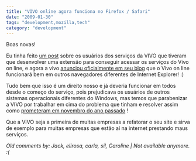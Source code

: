 ```yaml
---
title: "VIVO online agora funciona no Firefox / Safari"
date: "2009-01-30"
tags: "development,mozilla,tech"
category: "development"
---
```


Boas novas!

Eu tinha feito [um post](http://pothix.com/blog/development/usuarios-resolvem-os-problemas-da-vivo "Usuários resolvem problemas da VIVO")
sobre os usuários dos serviços da VIVO que tiveram que desenvolver uma
extensão para conseguir acessar os serviços do Vivo on line, e agora a
vivo [anunciou oficialmente em seu blog](http://www.vivoblog.com.br/vivo-online-no-firefox-e-no-safari.html "Vivo on line funciona em Firefox e Safari")
que o Vivo on line funcionará bem em outros navegadores diferentes de
Internet Explorer!  :)

Tudo bem que isso é um direito nosso e já deveria funcionar em todos
desde o começo do serviço, pois prejudicava os usuários de outros
sistemas operacionais diferentes do Windows, mas temos que parabenizar
a VIVO por trabalhar em cima do problema que tinham e resolver assim
como [prometeram em novembro do ano passado](http://www.vivoblog.com.br/sobre-a-compatibilidade-do-firefox.html "Promessa da VIVO") !

Que a VIVO seja a primeira de muitas empresas a refatorar o seu site e
sirva de exemplo para muitas empresas que estão aí na internet
prestando maus serviços.



_Old comments by: Jack, elirosa, carla, sil, Caroline | Not available anymore. :(_
